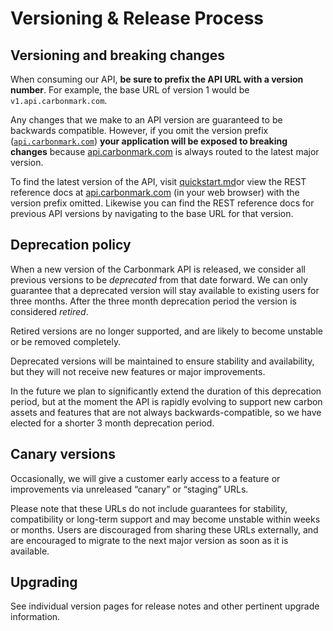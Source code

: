 # Versioning & Release Process

## Versioning and breaking changes

When consuming our API, **be sure to prefix the API URL with a version number**. For example, the base URL of version 1 would be `v1.api.carbonmark.com`.

Any changes that we make to an API version are guaranteed to be backwards compatible. However, if you omit the version prefix ([`api.carbonmark.com`](http://api.carbonmark.com)) **your application will be exposed to breaking changes** because [api.carbonmark.com](http://api.carbonmark.com) is always routed to the latest major version.

To find the latest version of the API, visit [quickstart.md](../quickstart.md "mention")or view the REST reference docs at [api.carbonmark.com](http://api.carbonmark.com) (in your web browser) with the version prefix omitted. Likewise you can find the REST reference docs for previous API versions by navigating to the base URL for that version.

## Deprecation policy

When a new version of the Carbonmark API is released, we consider all previous versions to be _deprecated_ from that date forward. We can only guarantee that a deprecated version will stay available to existing users for three months. After the three month deprecation period the version is considered _retired_.

Retired versions are no longer supported, and are likely to become unstable or be removed completely.

Deprecated versions will be maintained to ensure stability and availability, but they will not receive new features or major improvements.

In the future we plan to significantly extend the duration of this deprecation period, but at the moment the API is rapidly evolving to support new carbon assets and features that are not always backwards-compatible, so we have elected for a shorter 3 month deprecation period.

## Canary versions

Occasionally, we will give a customer early access to a feature or improvements via unreleased “canary” or “staging” URLs.

Please note that these URLs do not include guarantees for stability, compatibility or long-term support and may become unstable within weeks or months. Users are discouraged from sharing these URLs externally, and are encouraged to migrate to the next major version as soon as it is available.

## Upgrading

See individual version pages for release notes and other pertinent upgrade information.
